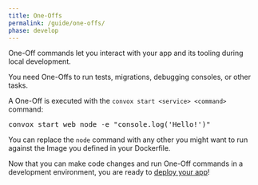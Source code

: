 ```yaml
---
title: One-Offs
permalink: /guide/one-offs/
phase: develop
---
```


One-Off commands let you interact with your app and its tooling during local development.

You need One-Offs to run tests, migrations, debugging consoles, or other tasks.

A One-Off is executed with the `convox start <service> <command>` command:

<pre class="terminal">
<span class="command">convox start web node -e "console.log('Hello!')"</span>
</pre>

You can replace the `node` command with any other you might want to run against the Image you defined in your Dockerfile.

Now that you can make code changes and run One-Off commands in a development environment, you are ready to [deploy your app](/guide/deploy)!
